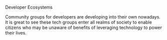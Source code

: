 Developer Ecosystems

Community groups for developers are developing into their own nowadays. It is great to see these tech groups enter all realms 
of society to enable citizens who may be unaware of benefits of leveraging technology to power their lives.
